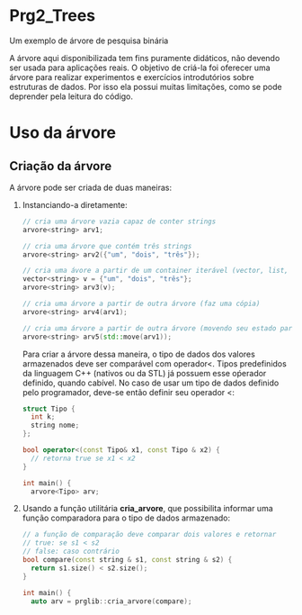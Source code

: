 # Prg2_Trees
Um exemplo de árvore de pesquisa binária

A árvore aqui disponibilizada tem fins puramente didáticos, não devendo ser usada para aplicações reais. O objetivo de criá-la foi oferecer uma árvore para realizar experimentos e exercícios introdutórios sobre estruturas de dados. Por isso ela possui muitas limitações, como se pode deprender pela leitura do código.

# Uso da árvore

## Criação da árvore 

A árvore pode ser criada de duas maneiras:
1. Instanciando-a diretamente:
   ```c++
   // cria uma árvore vazia capaz de conter strings
   arvore<string> arv1;

   // cria uma árvore que contém três strings
   arvore<string> arv2({"um", "dois", "três"});
   
   // cria uma ávore a partir de um container iterável (vector, list, ...)
   vector<string> v = {"um", "dois", "três"};
   arvore<string> arv3(v);
   
   // cria uma árvore a partir de outra árvore (faz uma cópia)
   arvore<string> arv4(arv1);
   
   // cria uma árvore a partir de outra árvore (movendo seu estado para a nova árvore: árvore original se torna vazia)
   arvore<string> arv5(std::move(arv1));   
   ```
   Para criar a árvore dessa maneira, o tipo de dados dos valores armazenados deve ser comparável com operador<. Tipos predefinidos da linguagem C++ (nativos ou da STL) já possuem esse oṕerador definido, quando cabível. No caso de usar um tipo de dados definido pelo programador, deve-se então definir seu operador <:
   
   ```c++
   struct Tipo {
     int k;
     string nome;
   };
   
   bool operator<(const Tipo& x1, const Tipo & x2) {
     // retorna true se x1 < x2
   }
   
   int main() {
     arvore<Tipo> arv;
   ```   
2. Usando a função utilitária __cria_arvore__, que possibilita informar uma função comparadora para o tipo de dados armazenado:
   ```c++
   // a função de comparação deve comparar dois valores e retornar
   // true: se s1 < s2
   // false: caso contrário
   bool compare(const string & s1, const string & s2) {
     return s1.size() < s2.size();
   }
   
   int main() {
     auto arv = prglib::cria_arvore(compare);
   ```
   
